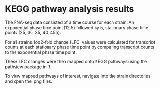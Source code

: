 # KEGG pathway analysis results

The RNA-seq data consisted of a time course for each strain: An exponential phase time point (12.5) followed by 5, stationary phase time points (25, 30, 35, 40, 45h).

For all strains, log2-fold change (LFC) values were calculated for transcript counts at each stationary phase time point by comparing transcript counts to the exponential phase time point.

These LFC changes were then mapped onto KEGG pathways using the pathview package in R.

To view mapped pathways of interest, navigate into the strain directories and open the .png files. 
